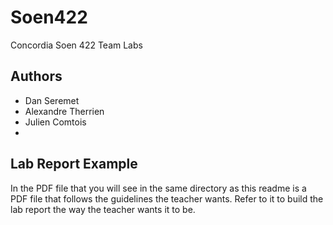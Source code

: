 # Soen422
Concordia Soen 422 Team Labs

## Authors
- Dan Seremet
- Alexandre Therrien
- Julien Comtois
- 

## Lab Report Example
In the PDF file that you will see in the same directory as this readme is a PDF file that follows the guidelines the teacher wants. Refer to it to build the lab report the way the teacher wants it to be.
